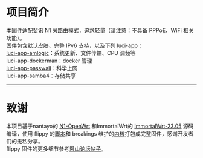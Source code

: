 # 项目简介
本固件适配斐讯 N1 旁路由模式，追求轻量（请注意：不具备 PPPoE、WiFi 相关功能）。<br>
固件包含默认皮肤、完整 IPv6 支持，以及下列 luci-app：<br>
[luci-app-amlogic](https://github.com/ophub/luci-app-amlogic)：系统更新、文件传输、CPU 调频等<br>
luci-app-dockerman：docker 管理<br>
[luci-app-passwall](https://github.com/xiaorouji/openwrt-passwall)：科学上网<br>
luci-app-samba4：存储共享
***
# 致谢
本项目基于nantayo的 [N1-OpenWrt](https://github.com/nantayo/N1-OpenWrt) 和ImmortalWrt的 [ImmortalWrt-23.05](https://github.com/immortalwrt/immortalwrt/tree/openwrt-23.05) 源码编译，使用 flippy 的[脚本](https://github.com/unifreq/openwrt_packit)和 breakings 维护的[内核](https://github.com/breakings/OpenWrt/releases/tag/kernel_stable)打包成完整固件，感谢开发者们的无私分享。<br>
flippy 固件的更多细节参考[恩山论坛帖子](https://www.right.com.cn/forum/thread-4076037-1-1.html)。
